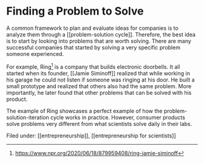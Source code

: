 # Finding a Problem to Solve
A common framework to plan and evaluate ideas for companies is to analyze them through a [[problem-solution cycle]]. Therefore, the best idea is to start by looking into problems that are worth solving. There are many successful companies that started by solving a very specific problem someone experienced. 

For example, Ring[^1] is a company that builds electronic doorbells. It all started when its founder, [[Jamie Siminoff]] realized that while working in his garage he could not listen if someone was ringing at his door. He built a small prototype and realized that others also had the same problem. More importantly, he later found that other problems that can be solved with his product. 

The example of Ring showcases a perfect example of how the problem-solution-iteration cycle works in practice. However, consumer products solve problems very different from what scientists solve daily in their labs. 

Filed under: [[entrepreneurship]], [[entrepreneurship for scientists]]

[^1]: https://www.npr.org/2020/06/18/879959408/ring-jamie-siminoff